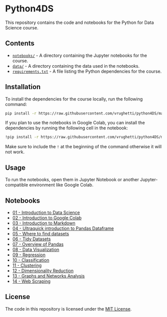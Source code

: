 # Python4DS

This repository contains the code and notebooks for the Python for Data Science course.

## Contents

* [`notebooks/`](/notebooks/) - A directory containing the Jupyter notebooks for the course.
* [`data/`](/data/) - A directory containing the data used in the notebooks.
* [`requirements.txt`](requirements.txt) - A file listing the Python dependencies for the course.

## Installation

To install the dependencies for the course locally, run the following command:

```sh
pip install -r https://raw.githubusercontent.com/vrughetti/python4DS/main/requirements.txt
```

If you plan to use the notebooks in Google Colab, you can install the dependencies by running the following cell in the notebook:

```sh
!pip install -r https://raw.githubusercontent.com/vrughetti/python4DS/main/requirements.txt
```

Make sure to include the `!` at the beginning of the command otherwise it will not work.

## Usage

To run the notebooks, open them in Jupyter Notebook or another Jupyter-compatible environment like Google Colab.

## Notebooks

* [01 - Introduction to Data Science](https://colab.research.google.com/github/vrughetti/python4DS/blob/main/notebooks/intro_data_science/intro_data_science.ipynb)
* [02 - Introduction to Google Colab](https://colab.research.google.com/github/vrughetti/python4DS/blob/main/notebooks/google_colab/colab.ipynb)
* [03 - Introduction to Markdown](https://colab.research.google.com/github/vrughetti/python4DS/blob/main/notebooks/markdown/markdown.ipynb)
* [04 - Ultraquick introduction to Pandas Dataframe](https://colab.research.google.com/github/vrughetti/python4DS/blob/main/notebooks/ultraquick_pandas/ultraquick_pandas.ipynb)
* [05 - Where to find datasets](https://colab.research.google.com/github/vrughetti/python4DS/blob/main/notebooks/datasets/find_datasets.ipynb)
* [06 - Tidy Datasets](https://colab.research.google.com/github/vrughetti/python4DS/blob/main/notebooks/datasets/tidy_datasets.ipynb)
* [07 - Overview of Pandas](https://colab.research.google.com/github/vrughetti/python4DS/blob/main/notebooks/pandas/pandas.ipynb)
* [08 - Data Visualization](https://colab.research.google.com/github/vrughetti/python4DS/blob/main/notebooks/data_viz/data_viz.ipynb)
* [09 - Regression](https://colab.research.google.com/github/vrughetti/python4DS/blob/main/notebooks/regression/regression.ipynb)
* [10 - Classification](https://colab.research.google.com/github/vrughetti/python4DS/blob/main/notebooks/classification/classification.ipynb)
* [11 - Clustering](https://colab.research.google.com/github/vrughetti/python4DS/blob/main/notebooks/clustering/clustering.ipynb)
* [12 - Dimensionality Reduction](https://colab.research.google.com/github/vrughetti/python4DS/blob/main/notebooks/dim_reduction/dimensionality_reduction.ipynb)
* [13 - Graphs and Networks Analysis](https://colab.research.google.com/github/vrughetti/python4DS/blob/main/notebooks/graph_networks/graph_networks.ipynb)
* [14 - Web Scraping](https://colab.research.google.com/github/vrughetti/python4DS/blob/main/notebooks/web_scraping/web_scraping.ipynb)

## License

The code in this repository is licensed under the [MIT License](LICENSE).
